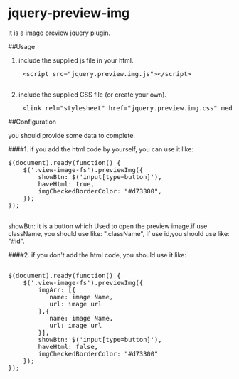 jquery-preview-img
===================
It is a image preview jquery plugin.

##Usage
1. include the supplied js file in your html.
	<pre>
	&lt;script src="jquery.preview.img.js"&gt;&lt;/script&gt;
	</pre>

2. include the supplied CSS file (or create your own).
	<pre> &lt;link rel="stylesheet" href="jquery.preview.img.css" media="screen"/&gt;</pre>




##Configuration

you should provide some data to complete.

####1. if you add the html code by yourself, you can use it like:

<pre>
$(document).ready(function() {
    $('.view-image-fs').previewImg({
        showBtn: $('input[type=button]'),
        haveHtml: true,
        imgCheckedBorderColor: "#d73300",
    });
});

</pre>

showBtn: it is a button which Used to open the preview image.if use className, you should use like: ".className", if use id,you should use like: "#id".

####2. if you don't add the html code, you should use it like:

<pre> 
$(document).ready(function() {
    $('.view-image-fs').previewImg({
        imgArr: [{
           name: image Name,
           url: image url
        },{
           name: image Name,
           url: image url
        }],
        showBtn: $('input[type=button]'),
        haveHtml: false,
        imgCheckedBorderColor: "#d73300"
    });
});
</pre>
